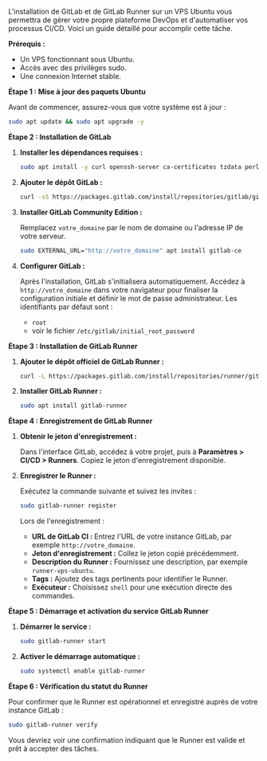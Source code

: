 L'installation de GitLab et de GitLab Runner sur un VPS Ubuntu vous permettra de gérer votre propre plateforme DevOps et d'automatiser vos processus CI/CD. Voici un guide détaillé pour accomplir cette tâche.

**Prérequis :**

- Un VPS fonctionnant sous Ubuntu.
- Accès avec des privilèges sudo.
- Une connexion Internet stable.


**Étape 1 : Mise à jour des paquets Ubuntu**

Avant de commencer, assurez-vous que votre système est à jour :


```bash
sudo apt update && sudo apt upgrade -y
```


**Étape 2 : Installation de GitLab**

1. **Installer les dépendances requises :**

   ```bash
   sudo apt install -y curl openssh-server ca-certificates tzdata perl
   ```

2. **Ajouter le dépôt GitLab :**

   ```bash
   curl -sS https://packages.gitlab.com/install/repositories/gitlab/gitlab-ce/script.deb.sh | bash
   ```

3. **Installer GitLab Community Edition :**

   Remplacez `votre_domaine` par le nom de domaine ou l'adresse IP de votre serveur.

   ```bash
   sudo EXTERNAL_URL="http://votre_domaine" apt install gitlab-ce
   ```

4. **Configurer GitLab :**

   Après l'installation, GitLab s'initialisera automatiquement. Accédez à `http://votre_domaine` dans votre navigateur pour finaliser la configuration initiale et définir le mot de passe administrateur. Les identifiants par défaut sont :

   - `root`
   - voir le fichier `/etc/gitlab/initial_root_password`


**Étape 3 : Installation de GitLab Runner**

1. **Ajouter le dépôt officiel de GitLab Runner :**

   ```bash
   curl -L https://packages.gitlab.com/install/repositories/runner/gitlab-runner/script.deb.sh | bash
   ```

2. **Installer GitLab Runner :**

   ```bash
   sudo apt install gitlab-runner
   ```


**Étape 4 : Enregistrement de GitLab Runner**

1. **Obtenir le jeton d'enregistrement :**

   Dans l'interface GitLab, accédez à votre projet, puis à **Paramètres > CI/CD > Runners**. Copiez le jeton d'enregistrement disponible.

2. **Enregistrer le Runner :**

   Exécutez la commande suivante et suivez les invites :

   ```bash
   sudo gitlab-runner register
   ```

   Lors de l'enregistrement :

   - **URL de GitLab CI :** Entrez l'URL de votre instance GitLab, par exemple `http://votre_domaine`.
   - **Jeton d'enregistrement :** Collez le jeton copié précédemment.
   - **Description du Runner :** Fournissez une description, par exemple `runner-vps-ubuntu`.
   - **Tags :** Ajoutez des tags pertinents pour identifier le Runner.
   - **Exécuteur :** Choisissez `shell` pour une exécution directe des commandes.


**Étape 5 : Démarrage et activation du service GitLab Runner**

1. **Démarrer le service :**

   ```bash
   sudo gitlab-runner start
   ```


2. **Activer le démarrage automatique :**

   ```bash
   sudo systemctl enable gitlab-runner
   ```


**Étape 6 : Vérification du statut du Runner**

Pour confirmer que le Runner est opérationnel et enregistré auprès de votre instance GitLab :


```bash
sudo gitlab-runner verify
```

Vous devriez voir une confirmation indiquant que le Runner est valide et prêt à accepter des tâches.
